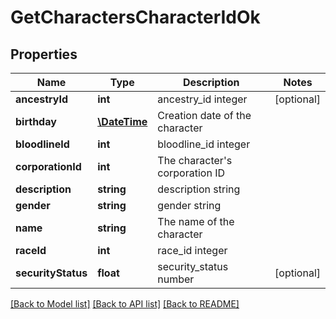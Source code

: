 # GetCharactersCharacterIdOk

## Properties
Name | Type | Description | Notes
------------ | ------------- | ------------- | -------------
**ancestryId** | **int** | ancestry_id integer | [optional] 
**birthday** | [**\DateTime**](\DateTime.md) | Creation date of the character | 
**bloodlineId** | **int** | bloodline_id integer | 
**corporationId** | **int** | The character&#39;s corporation ID | 
**description** | **string** | description string | 
**gender** | **string** | gender string | 
**name** | **string** | The name of the character | 
**raceId** | **int** | race_id integer | 
**securityStatus** | **float** | security_status number | [optional] 

[[Back to Model list]](../README.md#documentation-for-models) [[Back to API list]](../README.md#documentation-for-api-endpoints) [[Back to README]](../README.md)


